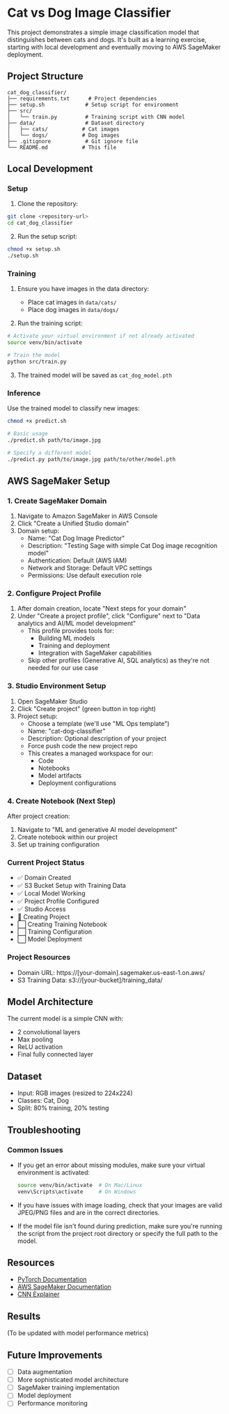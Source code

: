 # Cat vs Dog Image Classifier

This project demonstrates a simple image classification model that distinguishes between cats and dogs. It's built as a learning exercise, starting with local development and eventually moving to AWS SageMaker deployment.

## Project Structure

```
cat_dog_classifier/
├── requirements.txt      # Project dependencies
├── setup.sh             # Setup script for environment
├── src/
│   └── train.py         # Training script with CNN model
├── data/                # Dataset directory
│   ├── cats/           # Cat images
│   └── dogs/           # Dog images
├── .gitignore           # Git ignore file
└── README.md           # This file
```

## Local Development

### Setup

1. Clone the repository:

```bash
git clone <repository-url>
cd cat_dog_classifier
```

2. Run the setup script:

```bash
chmod +x setup.sh
./setup.sh
```

### Training

1. Ensure you have images in the data directory:
   - Place cat images in `data/cats/`
   - Place dog images in `data/dogs/`

2. Run the training script:

```bash
# Activate your virtual environment if not already activated
source venv/bin/activate

# Train the model
python src/train.py
```

3. The trained model will be saved as `cat_dog_model.pth`

### Inference

Use the trained model to classify new images:

```bash
chmod +x predict.sh

# Basic usage
./predict.sh path/to/image.jpg

# Specify a different model
./predict.py path/to/image.jpg path/to/other/model.pth
```

## AWS SageMaker Setup

### 1. Create SageMaker Domain

1. Navigate to Amazon SageMaker in AWS Console
2. Click "Create a Unified Studio domain"
3. Domain setup:
   - Name: "Cat Dog Image Predictor"
   - Description: "Testing Sage with simple Cat Dog image recognition model"
   - Authentication: Default (AWS IAM)
   - Network and Storage: Default VPC settings
   - Permissions: Use default execution role

### 2. Configure Project Profile

1. After domain creation, locate "Next steps for your domain"
2. Under "Create a project profile", click "Configure" next to "Data analytics and AI/ML model development"
   - This profile provides tools for:
     - Building ML models
     - Training and deployment
     - Integration with SageMaker capabilities
   - Skip other profiles (Generative AI, SQL analytics) as they're not needed for our use case

### 3. Studio Environment Setup

1. Open SageMaker Studio
2. Click "Create project" (green button in top right)
3. Project setup:
   - Choose a template (we'll use "ML Ops template")
   - Name: "cat-dog-classifier"
   - Description: Optional description of your project
   - Force push code the new project repo
   - This creates a managed workspace for our:
     - Code
     - Notebooks
     - Model artifacts
     - Deployment configurations

### 4. Create Notebook (Next Step)

After project creation:

1. Navigate to "ML and generative AI model development"
2. Create notebook within our project
3. Set up training configuration

### Current Project Status

- ✅ Domain Created
- ✅ S3 Bucket Setup with Training Data
- ✅ Local Model Working
- ✅ Project Profile Configured
- ✅ Studio Access
- 🔄 Creating Project
- ⬜ Creating Training Notebook
- ⬜ Training Configuration
- ⬜ Model Deployment

### Project Resources

- Domain URL: https://[your-domain].sagemaker.us-east-1.on.aws/
- S3 Training Data: s3://[your-bucket]/training_data/

## Model Architecture

The current model is a simple CNN with:

- 2 convolutional layers
- Max pooling
- ReLU activation
- Final fully connected layer

## Dataset

- Input: RGB images (resized to 224x224)
- Classes: Cat, Dog
- Split: 80% training, 20% testing

## Troubleshooting

### Common Issues

- If you get an error about missing modules, make sure your virtual environment is activated:

  ```bash
  source venv/bin/activate  # On Mac/Linux
  venv\Scripts\activate     # On Windows
  ```

- If you have issues with image loading, check that your images are valid JPEG/PNG files and are in the correct directories.

- If the model file isn't found during prediction, make sure you're running the script from the project root directory or specify the full path to the model.

## Resources

- [PyTorch Documentation](https://pytorch.org/docs/stable/index.html)
- [AWS SageMaker Documentation](https://docs.aws.amazon.com/sagemaker/latest/dg/whatis.html)
- [CNN Explainer](https://poloclub.github.io/cnn-explainer/)

## Results

(To be updated with model performance metrics)

## Future Improvements

- [ ] Data augmentation
- [ ] More sophisticated model architecture
- [ ] SageMaker training implementation
- [ ] Model deployment
- [ ] Performance monitoring
